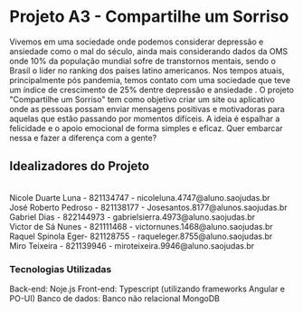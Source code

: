 # Projeto A3 - Compartilhe um Sorriso

Vivemos em uma sociedade onde podemos considerar depressão e ansiedade como o mal do século, ainda mais considerando dados da OMS onde 10% da população mundial sofre de transtornos mentais, sendo o Brasil o líder no ranking dos países latino americanos. Nos tempos atuais, principalmente pós pandemia, temos contato com uma sociedade que teve um índice de crescimento de 25% dentre depressão e ansiedade
.
O projeto "Compartilhe um Sorriso" tem como objetivo criar um site ou aplicativo onde as pessoas possam enviar mensagens positivas e motivadoras para aquelas que estão passando por momentos difíceis. A ideia é espalhar a felicidade e o apoio emocional de forma simples e eficaz. Quer embarcar nessa e fazer a diferença com a gente?

## Idealizadores do Projeto 
<br /> 
Nicole Duarte Luna - 821134747 - nicoleluna.4747@aluno.saojudas.br
<br /> 
José Roberto Pedroso - 821138177 - Josesantos.8177@alunos.saojudas.br 
<br /> 
Gabriel Dias - 822144973 - gabrielsierra.4973@aluno.saojudas.br
<br /> 
Victor de Sá Nunes - 821111468 - victornunes.1468@aluno.saojudas.br
<br /> 
Raquel Spinola Eger- 821128755 - raqueleger.8755@aluno.saojudas.br 
<br /> 
Miro Teixeira - 821139946 - miroteixeira.9946@aluno.saojudas.br

### Tecnologias Utilizadas

Back-end: Noje.js
Front-end: Typescript (utilizando frameworks Angular e PO-UI)
Banco de dados: Banco não relacional MongoDB
